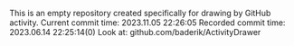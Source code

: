 This is an empty repository created specifically for drawing by GitHub activity.
Current commit time: 2023.11.05 22:26:05
Recorded commit time: 2023.06.14 22:25:14(0)
Look at: github.com/baderik/ActivityDrawer
